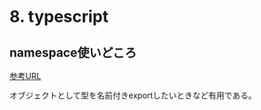 # 8. typescript


## namespace使いどころ

[参考URL](https://qiita.com/yuki153/items/a51878ad6a1ce913af48)

オブジェクトとして型を名前付きexportしたいときなど有用である。
